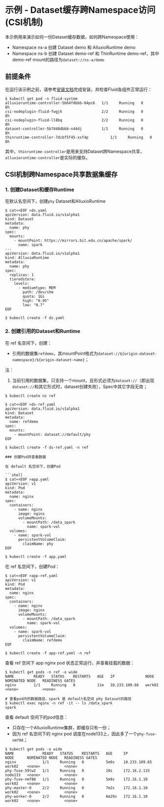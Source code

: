 # 示例 - Dataset缓存跨Namespace访问(CSI机制)
本示例用来演示如何一份Dataset缓存数据，如何跨Namespace使用：
- Namespace ns-a 创建 Dataset demo 和 AlluxioRuntime demo
- Namespace ns-b 创建 Dataset demo-ref 和 ThinRuntime demo-ref，其中demo-ref  mount的路径为`dataset://ns-a/demo`
 
## 前提条件
在运行该示例之前，请参考[安装文档](../userguide/install.md)完成安装，并检查Fluid各组件正常运行：
```shell
$ kubectl get pod -n fluid-system
alluxioruntime-controller-5b64fdbbb-84pc6   1/1     Running   0          8h
csi-nodeplugin-fluid-fwgjh                  2/2     Running   0          8h
csi-nodeplugin-fluid-ll8bq                  2/2     Running   0          8h
dataset-controller-5b7848dbbb-n44dj         1/1     Running   0          8h
thinruntime-controller-7dcbf5f45-xsf4p          1/1     Running   0          8h
```

其中，`thinruntime-controller`是用来支持Dataset跨Namespace共享，`alluxioruntime-controller`是实际的缓存。

## CSI机制跨Namespace共享数据集缓存
###  1. 创建Dataset和缓存Runtime

在默认名空间下，创建`phy` Dataset和AlluxioRuntime
```shell
$ cat<<EOF >ds.yaml
apiVersion: data.fluid.io/v1alpha1
kind: Dataset
metadata:
  name: phy
spec:
  mounts:
    - mountPoint: https://mirrors.bit.edu.cn/apache/spark/
      name: spark
---
apiVersion: data.fluid.io/v1alpha1
kind: AlluxioRuntime
metadata:
  name: phy
spec:
  replicas: 1
  tieredstore:
    levels:
      - mediumtype: MEM
        path: /dev/shm
        quota: 1Gi
        high: "0.95"
        low: "0.7"
EOF

$ kubectl create -f ds.yaml
```

### 2. 创建引用的Dataset和Runtime
在 ref 名空间下，创建：
- 引用的数据集`refdemo`，其mountPoint格式为`dataset://${origin-dataset-namespace}/${origin-dataset-name}`；

注：
1. 当前引用的数据集，只支持一个mount，且形式必须为`dataset://`（即出现`dataset://`和其它形式时，dataset创建失败），Spec中其它字段无效；
```shell
$ kubectl create ns ref

$ cat<<EOF >ds-ref.yaml
apiVersion: data.fluid.io/v1alpha1
kind: Dataset
metadata:
  name: refdemo
spec:
  mounts:
    - mountPoint: dataset://default/phy
EOF

$ kubectl create -f ds-ref.yaml -n ref

### 创建Pod并查看数据

在 default 名空间下，创建Pod

```shell
$ cat<<EOF >app.yaml
apiVersion: v1
kind: Pod
metadata:
  name: nginx
spec:
  containers:
    - name: nginx
      image: nginx
      volumeMounts:
        - mountPath: /data_spark
          name: spark-vol
  volumes:
    - name: spark-vol
      persistentVolumeClaim:
        claimName: phy
EOF

$ kubectl create -f app.yaml
```


在 ref 名空间下，创建Pod：

```shell
$ cat<<EOF >app-ref.yaml
apiVersion: v1
kind: Pod
metadata:
  name: nginx
spec:
  containers:
    - name: nginx
      image: nginx
      volumeMounts:
        - mountPath: /data_spark
          name: spark-vol
  volumes:
    - name: spark-vol
      persistentVolumeClaim:
        claimName: refdemo
EOF

$ kubectl create -f app-ref.yaml -n ref
```

查看 ref 空间下 app nginx pod 状态正常运行，并查看挂载的数据：
```shell
$ kubectl get pods -n ref -o wide
NAME         READY   STATUS    RESTARTS   AGE   IP              NODE      NOMINATED NODE   READINESS GATES
nginx        1/1     Running   0          11m   10.233.109.66   work02    <none>           <none>

# 查看pod内的数据路径，spark 是 default名空间 phy Dataset的路径
$ kubectl exec nginx -n ref -it -- ls /data_spark
spark
```

查看 default 空间下的pod信息：
- 只存在一个AlluxioRuntime集群，即缓存只有一份；
- 因为 ref 名空间下的 nginx pod 调度在node133上，因此多了一个`phy-fuse-nmf88`；
```shell
$ kubectl get pods -o wide
NAME             READY   STATUS    RESTARTS   AGE     IP              NODE      NOMINATED NODE   READINESS GATES
nginx            1/1     Running   0          5m9s    10.233.109.65   work02    <none>           <none>
phy-fuse-59tw2   1/1     Running   0          10s     172.16.2.133    node133   <none>           <none>
phy-fuse-nmf88   1/1     Running   0          5m9s    172.16.1.10     work02    <none>           <none>
phy-master-0     2/2     Running   0          7m2s    172.16.1.10     work02    <none>           <none>
phy-worker-0     2/2     Running   0          6m29s   172.16.1.10     work02    <none>           <none>
```

